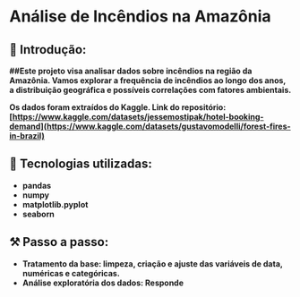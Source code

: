 # Análise de Incêndios na Amazônia
## <strong>📌 Introdução:<strong>
##Este projeto visa analisar dados sobre incêndios na região da Amazônia. Vamos explorar a frequência de incêndios ao longo dos anos, a distribuição geográfica e possíveis correlações com fatores ambientais.

Os dados foram extraídos do Kaggle. 
Link do repositório: [https://www.kaggle.com/datasets/jessemostipak/hotel-booking-demand](https://www.kaggle.com/datasets/gustavomodelli/forest-fires-in-brazil)

## <strong>🚀 Tecnologias utilizadas:<strong>
- pandas 
- numpy 
- matplotlib.pyplot 
- seaborn 

## <strong>⚒️ Passo a passo:<strong>
- Tratamento da base: limpeza, criação e ajuste das variáveis de data, numéricas e categóricas.
- Análise exploratória dos dados: Responde
